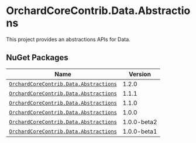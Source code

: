 # OrchardCoreContrib.Data.Abstractions

This project provides an abstractions APIs for Data.

## NuGet Packages

| Name                                                                                                                      | Version     |
|---------------------------------------------------------------------------------------------------------------------------|-------------|
| [`OrchardCoreContrib.Data.Abstractions`](https://www.nuget.org/packages/OrchardCoreContrib.Data.Abstractions/1.2.0)       | 1.2.0       |
| [`OrchardCoreContrib.Data.Abstractions`](https://www.nuget.org/packages/OrchardCoreContrib.Data.Abstractions/1.1.1)       | 1.1.1       |
| [`OrchardCoreContrib.Data.Abstractions`](https://www.nuget.org/packages/OrchardCoreContrib.Data.Abstractions/1.1.0)       | 1.1.0       |
| [`OrchardCoreContrib.Data.Abstractions`](https://www.nuget.org/packages/OrchardCoreContrib.Data.Abstractions/1.0.0)       | 1.0.0       |
| [`OrchardCoreContrib.Data.Abstractions`](https://www.nuget.org/packages/OrchardCoreContrib.Data.Abstractions/1.0.0-beta2) | 1.0.0-beta2 |
| [`OrchardCoreContrib.Data.Abstractions`](https://www.nuget.org/packages/OrchardCoreContrib.Data.Abstractions/1.0.0-beta1) | 1.0.0-beta1 |
